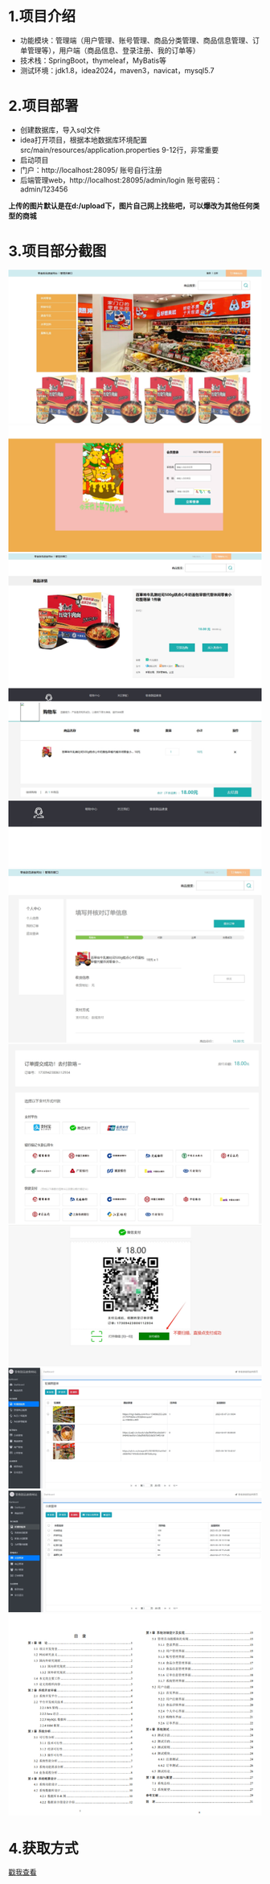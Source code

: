 # 1.项目介绍
- 功能模块：管理端（用户管理、账号管理、商品分类管理、商品信息管理、订单管理等），用户端（商品信息、登录注册、我的订单等）
- 技术栈：SpringBoot，thymeleaf，MyBatis等
- 测试环境：jdk1.8，idea2024，maven3，navicat，mysql5.7
# 2.项目部署
- 创建数据库，导入sql文件
- idea打开项目，根据本地数据库环境配置src/main/resources/application.properties  9-12行，非常重要
- 启动项目
- 门户：http://localhost:28095/  账号自行注册
- 后端管理web，http://localhost:28095/admin/login  账号密码：admin/123456

**上传的图片默认是在d:/upload下，图片自己网上找些吧，可以爆改为其他任何类型的商城**

# 3.项目部分截图
![输入图片说明](1.png)
![输入图片说明](2.png)
![输入图片说明](3.png)
![输入图片说明](4.png)
![输入图片说明](5.png)
![输入图片说明](6.png)
![输入图片说明](7.png)
![输入图片说明](8.png)
![输入图片说明](9.png)
![输入图片说明](91.png)

# 4.获取方式
[戳我查看](https://gitee.com/aven999/mall)